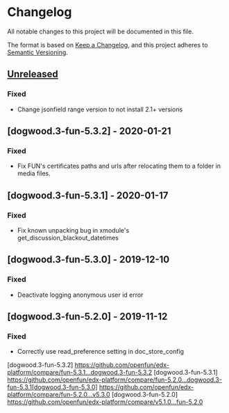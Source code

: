 # Changelog

All notable changes to this project will be documented in this file.

The format is based on [Keep a Changelog](https://keepachangelog.com/en/1.0.0/),
and this project adheres to [Semantic
Versioning](https://semver.org/spec/v2.0.0.html).

## [Unreleased]

### Fixed

- Change jsonfield range version to not install 2.1+ versions

## [dogwood.3-fun-5.3.2] - 2020-01-21

### Fixed

- Fix FUN's certificates paths and urls after relocating them to a folder in media files.

## [dogwood.3-fun-5.3.1] - 2020-01-17

### Fixed

- Fix known unpacking bug in xmodule's get_discussion_blackout_datetimes

## [dogwood.3-fun-5.3.0] - 2019-12-10

### Fixed

- Deactivate logging anonymous user id error

## [dogwood.3-fun-5.2.0] - 2019-11-12

### Fixed

- Correctly use read_preference setting in doc_store_config

[unreleased]: https://github.com/openfun/edx-platform/compare/dogwood.3-fun-5.3.2...dogwood.3-fun
[dogwood.3-fun-5.3.2] https://github.com/openfun/edx-platform/compare/fun-5.3.1...dogwood.3-fun-5.3.2
[dogwood.3-fun-5.3.1] https://github.com/openfun/edx-platform/compare/fun-5.2.0...dogwood.3-fun-5.3.1[dogwood.3-fun-5.3.0] https://github.com/openfun/edx-platform/compare/fun-5.2.0...v5.3.0
[dogwood.3-fun-5.2.0] https://github.com/openfun/edx-platform/compare/v5.1.0...fun-5.2.0
